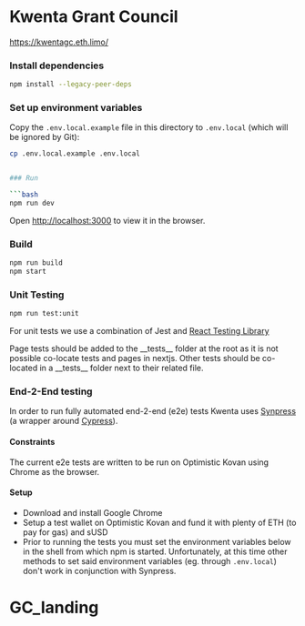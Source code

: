 
# Kwenta Grant Council 

https://kwentagc.eth.limo/


### Install dependencies

```bash
npm install --legacy-peer-deps
```

### Set up environment variables

Copy the `.env.local.example` file in this directory to `.env.local` (which will be ignored by Git):

```bash
cp .env.local.example .env.local


### Run

```bash
npm run dev
```

Open [http://localhost:3000](http://localhost:3000) to view it in the browser.

### Build

```bash
npm run build
npm start
```

### Unit Testing

```bash
npm run test:unit
```

For unit tests we use a combination of Jest and [React Testing Library](https://testing-library.com/docs/react-testing-library/intro/)

Page tests should be added to the \_\_tests\_\_ folder at the root as it is not possible co-locate tests and pages in nextjs. Other tests should be co-located in a \_\_tests\_\_ folder next to their related file.

### End-2-End testing

In order to run fully automated end-2-end (e2e) tests Kwenta uses [Synpress](https://github.com/Synthetixio/synpress) (a wrapper around [Cypress](https://www.cypress.io/)).

#### Constraints

The current e2e tests are written to be run on Optimistic Kovan using Chrome as the browser.

#### Setup

- Download and install Google Chrome
- Setup a test wallet on Optimistic Kovan and fund it with plenty of ETH (to pay for gas) and sUSD
- Prior to running the tests you must set the environment variables below in the shell from which npm is started. Unfortunately, at this time other methods to set said environment variables (eg. through `.env.local`) don't work in conjunction with Synpress.
# GC_landing
